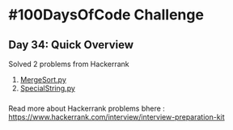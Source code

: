 # #100DaysOfCode Challenge
## Day 34: Quick Overview
Solved 2 problems from Hackerrank  
1. [MergeSort.py](https://github.com/divyatejakotteti/100DaysOfCode/blob/master/Day%2034/MergeSort.py)
3. [SpecialString.py](https://github.com/divyatejakotteti/100DaysOfCode/blob/master/Day%2034/SpecialString.py)
### 
Read more about Hackerrank problems bhere : https://www.hackerrank.com/interview/interview-preparation-kit